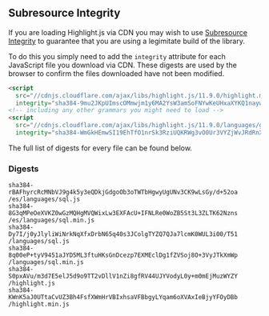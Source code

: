 ## Subresource Integrity

If you are loading Highlight.js via CDN you may wish to use [Subresource Integrity](https://developer.mozilla.org/en-US/docs/Web/Security/Subresource_Integrity) to guarantee that you are using a legimitate build of the library.

To do this you simply need to add the `integrity` attribute for each JavaScript file you download via CDN. These digests are used by the browser to confirm the files downloaded have not been modified.

```html
<script
  src="//cdnjs.cloudflare.com/ajax/libs/highlight.js/11.9.0/highlight.min.js"
  integrity="sha384-9mu2JKpUImscOMmwjm1y6MA2YsW3amSoFNYwKeUHxaXYKQ1naywWmamEGMdviEen"></script>
<!-- including any other grammars you might need to load -->
<script
  src="//cdnjs.cloudflare.com/ajax/libs/highlight.js/11.9.0/languages/go.min.js"
  integrity="sha384-WmGkHEmwSI19EhTfO1nrSk3RziUQKRWg3vO0Ur3VYZjWvJRdRnX4/scQg+S2w1fI"></script>
```

The full list of digests for every file can be found below.

### Digests

```
sha384-rBAFhyrcRcMNbVJ9g4k5y3eQDkjGdgoOb3oTWTbHgwyUgUNv3CK9wLsGy/d+52oa /es/languages/sql.js
sha384-8G3qMPeOeXVKZ0wGzMQHgMVQWixLw3EXFAcU+IFNLRe0WoZB5St3L3ZLTK62Nzns /es/languages/sql.min.js
sha384-Dy7I/j0yJlyliWiNrkNqXfxDrbN65q40s3JColgTYZQ7QJa7lcmK0WUL3i00/T51 /languages/sql.js
sha384-8q00eP+tyV9451aJYD5ML3ftuHKsGnDcezp7EXMEclDg1fZVSoj8O+3VyJTkXmWp /languages/sql.min.js
sha384-S0pxAVu/m3d7E5elJ5d9o9TT2vDllV1nZi8gfRV44UJYVodyL0y+m0mEjMuzWYZY /highlight.js
sha384-KWnK5aJ0UTtaCvUZ3Bh4FsfXWmHrVBIxhsaVFBbgyLYqam6oXVAxIeBjyYFOyDBb /highlight.min.js
```

